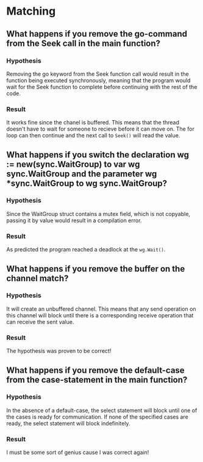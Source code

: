 # Matching

## What happens if you remove the go-command from the Seek call in the main function?

### Hypothesis
Removing the go keyword from the Seek function call would result in the function being executed synchronously, meaning that the program would wait for the Seek function to complete before continuing with the rest of the code.

### Result
It works fine since the chanel is buffered. This means that the thread doesn't have to wait for someone to recieve before it can move on. The for loop can then continue and the next call to `Seek()` will read the value.


## What happens if you switch the declaration wg := new(sync.WaitGroup) to var wg sync.WaitGroup and the parameter wg *sync.WaitGroup to wg sync.WaitGroup?

### Hypothesis
Since the WaitGroup struct contains a mutex field, which is not copyable, passing it by value would result in a compilation error.

### Result
As predicted the program reached a deadlock at the `wg.Wait()`.
    
## What happens if you remove the buffer on the channel match?

### Hypothesis
It will create an unbuffered channel. This means that any send operation on this channel will block until there is a corresponding receive operation that can receive the sent value.

### Result
The hypothesis was proven to be correct!

## What happens if you remove the default-case from the case-statement in the main function?

### Hypothesis
In the absence of a default-case, the select statement will block until one of the cases is ready for communication. If none of the specified cases are ready, the select statement will block indefinitely.

### Result
I must be some sort of genius cause I was correct again!